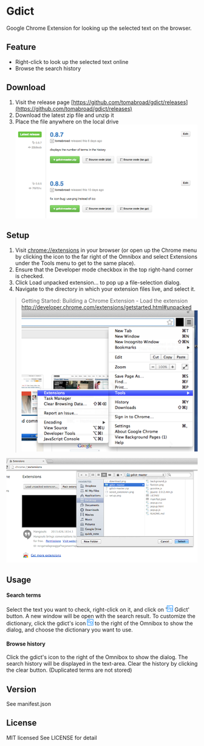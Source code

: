 # Gdict
Google Chrome Extension for looking up the selected text on the browser.

## Feature
* Right-click to look up the selected text online
* Browse the search history

## Download
1. Visit the release page [https://github.com/tomabroad/gdict/releases](https://github.com/tomabroad/gdict/releases)
2. Download the latest zip file and unzip it
3. Place the file anywhere on the local drive
![download](/img/download.png)

## Setup
1. Visit [chrome://extensions](chrome://extensions) in your browser (or open up the Chrome menu by clicking the icon to the far right of the Omnibox and select Extensions under the Tools menu to get to the same place).
2. Ensure that the Developer mode checkbox in the top right-hand corner is checked.
3. Click Load unpacked extension… to pop up a file-selection dialog.
4. Navigate to the directory in which your extension files live, and select it.

> Getting Started: Building a Chrome Extension - Load the extension
http://developer.chrome.com/extensions/getstarted.html#unpacked
![select extension](/img/select_extension.png)

![setup](/img/setup.png)

## Usage
#### Search terms
Select the text you want to check, right-click on it, and click on '![icon](/img/favicon.png) Gdict' button. A new window will be open with the search result. To customize the dictionary, click the gdict's icon ![icon](/img/favicon.png) to the right of the Omnibox to show the dialog, and choose the dictionary you want to use.

#### Browse history
Click the gdict's icon to the right of the Omnibox to show the dialog. The search history will be displayed in the text-area. Clear the history by clicking the clear button. (Duplicated terms are not stored)

## Version
See manifest.json

## License
MIT licensed
See LICENSE for detail
